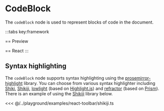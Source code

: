 # CodeBlock

The `codeBlock` node is used to represent blocks of code in the document.

:::tabs key:framework

== Preview

== React
<ExamplePlaygroundLazy example="react-code-block" />
:::

## Syntax highlighting

The `codeBlock` node supports syntax highlighting using the [prosemirror-highlight] library. You can choose from various syntax highlighter including [Shiki], [Shikiji], [lowlight] (based on [Highlight.js]) and [refractor] (based on [Prism]). There is an example of using the [Shikiji] library below.

<<< @/../playground/examples/react-toolbar/shikiji.ts

[prosemirror-highlight]: https://github.com/ocavue/prosemirror-highlight
[lowlight]: https://github.com/wooorm/lowlight
[Highlight.js]: https://github.com/highlightjs/highlight.js
[Shiki]: https://github.com/shikijs/shiki
[Shikiji]: https://github.com/antfu/shikiji
[refractor]: https://github.com/wooorm/refractor
[Prism]: https://github.com/PrismJS/prism
